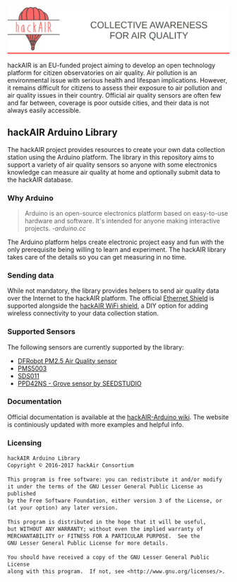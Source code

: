 ![hackAIR banner with logo](banner.png)

hackAIR is an EU-funded project aiming to develop an open technology platform for citizen observatories on air quality. Air pollution is an environmental issue with serious health and lifespan implications. However, it remains difficult for citizens to assess their exposure to air pollution and air quality issues in their country. Official air quality sensors are often few and far between, coverage is poor outside cities, and their data is not always easily accessible.

## hackAIR Arduino Library

The hackAIR project provides resources to create your own data collection station using the Arduino platform. The library in this repository aims to support a variety of air quality sensors so anyone with some electronics knowledge can measure air quality at home and optionally submit data to the hackAIR database.

### Why Arduino

> Arduino is an open-source electronics platform based on easy-to-use hardware and software. It's intended for anyone making interactive projects. *-arduino.cc*

The Arduino platform helps create electronic project easy and fun with the only prerequisite being willing to learn and experiment. The hackAIR library takes care of the details so you can get measuring in no time.

### Sending data

While not mandatory, the library provides helpers to send air quality data over the Internet to the hackAIR platform. The official [Ethernet Shield](https://www.arduino.cc/en/Main/ArduinoEthernetShieldV2) is supported alongside the [hackAIR WiFi shield](https://github.com/hackair-project/hackAir-ArduinoWiFi), a DIY option for adding wireless connectivity to your data collection station.

### Supported Sensors

The following sensors are currently supported by the library:
 * [DFRobot PM2.5 Air Quality sensor](https://hackair-project.github.io/hackAir-Arduino/sensors/dfrobot/)
 * [PMS5003](https://hackair-project.github.io/hackAir-Arduino/sensors/pms5003/)
 * [SDS011](https://hackair-project.github.io/hackAir-Arduino/sensors/sds011/)
 * [PPD42NS - Grove sensor by SEEDSTUDIO](https://hackair-project.github.io/hackAir-Arduino/sensors/grove/)

### Documentation

Official documentation is available at the [hackAIR-Arduino wiki](https://hackair-project.github.io/hackAir-Arduino/general/). The website is continiously updated with more examples and helpful info.

### Licensing

```
hackAIR Arduino Library
Copyright © 2016-2017 hackAir Consortium

This program is free software: you can redistribute it and/or modify
it under the terms of the GNU Lesser General Public License as published
by the Free Software Foundation, either version 3 of the License, or
(at your option) any later version.

This program is distributed in the hope that it will be useful,
but WITHOUT ANY WARRANTY; without even the implied warranty of
MERCHANTABILITY or FITNESS FOR A PARTICULAR PURPOSE.  See the
GNU Lesser General Public License for more details.

You should have received a copy of the GNU Lesser General Public License
along with this program.  If not, see <http://www.gnu.org/licenses/>.
```
